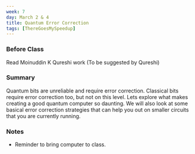 ```yaml
---
week: 7
day: March 2 & 4
title: Quantum Error Correction
tags: [ThereGoesMySpeedup]
---
```

### Before Class
Read Moinuddin K Qureshi work (To be suggested by Qureshi)

### Summary
Quantum bits are unreliable and require error correction. Classical bits require error correction too, but not on this level. Lets explore what makes creating a good quantum computer so daunting. We will also look at some basical error correction strategies that can help you out on smaller circuits that you are currently running.


### Notes
- Reminder to bring computer to class.